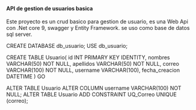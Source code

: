 <h4>API de gestion de usuarios basica</h4>

Este proyecto es un crud basico para gestion de usuario, es una Web Api con .Net core 9, swagger y Entity Framework.
se uso como base de datos sql server.

CREATE DATABASE db_usuario;
USE db_usuario;

CREATE TABLE Usuario(
 id INT PRIMARY KEY IDENTITY,
 nombres VARCHAR(50) NOT NULL,
 apellidos VARCHAR(50) NOT NULL,
 correo VARCHAR(100) NOT NULL,
 username VARCHAR(100),
 fecha_creacion DATETIME
)
GO 

ALTER TABLE Usuario ALTER COLUMN username VARCHAR(100) NOT NULL;
ALTER TABLE Usuario ADD CONSTRAINT UQ_Correo UNIQUE (correo);
